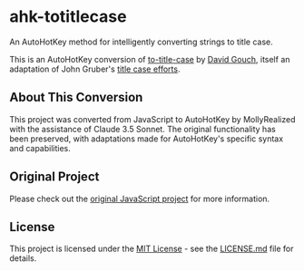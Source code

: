 # ahk-totitlecase
An AutoHotKey method for intelligently converting strings to title case. 

This is an AutoHotKey conversion of [to-title-case](https://github.com/gouch/to-title-case) by [David Gouch](https://github.com/gouch), itself an adaptation of John Gruber's [title case efforts](https://daringfireball.net/2008/05/title_case).

## About This Conversion

This project was converted from JavaScript to AutoHotKey by MollyRealized with the assistance of Claude 3.5 Sonnet. The original functionality has been preserved, with adaptations made for AutoHotKey's specific syntax and capabilities.

## Original Project

Please check out the [original JavaScript project](https://github.com/gouch/to-title-case) for more information.

## License

This project is licensed under the [MIT License](https://opensource.org/license/mit) - see the [LICENSE.md](LICENSE.md) file for details.
